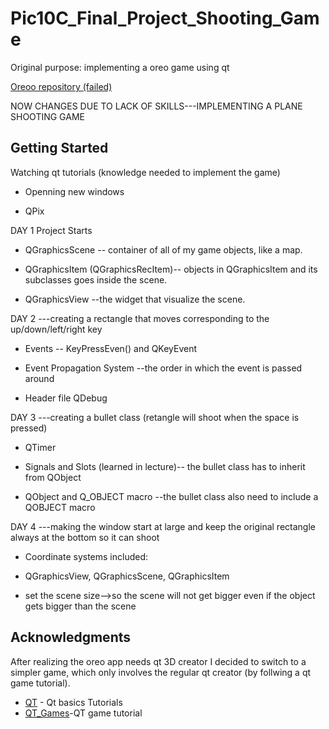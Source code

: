# Pic10C_Final_Project_Shooting_Game
Original purpose: implementing a oreo game using qt

[Oreoo repository (failed)](https://github.com/QAQJESSICAQAQ/Pic10C_Final-Project/edit/master/README.md) 

NOW CHANGES DUE TO LACK OF SKILLS---IMPLEMENTING A PLANE SHOOTING GAME

## Getting Started

Watching qt tutorials (knowledge needed to implement the game)

* Openning new windows

* QPix



DAY 1 Project Starts

* QGraphicsScene -- container of all of my game objects, like a map. 

* QGraphicsItem (QGraphicsRecItem)-- objects in QGraphicsItem and its subclasses goes inside the scene.

* QGraphicsView --the widget that visualize the scene.



DAY 2 ---creating a rectangle that moves corresponding to the up/down/left/right key

* Events -- KeyPressEven() and QKeyEvent

* Event Propagation System --the order in which the event is passed around

* Header file QDebug


DAY 3 ---creating a bullet class (retangle will shoot when the space is pressed)

* QTimer

* Signals and Slots (learned in lecture)-- the bullet class has to inherit from QObject

* QObject and Q_OBJECT macro --the bullet class also need to include a QOBJECT macro


DAY 4 ---making the window start at large and keep the original rectangle always at the bottom so it can shoot 

* Coordinate systems included:

* QGraphicsView, QGraphicsScene, QGraphicsItem

* set the scene size-->so the scene will not get bigger even if the object gets bigger than the scene
 






## Acknowledgments

After realizing the oreo app needs qt 3D creator I decided to switch to a simpler game, which only involves the regular qt creator (by follwing a qt game tutorial). 



* [QT](https://www.youtube.com/watch?v=EkjaiDsiM-Q&list=PLS1QulWo1RIZiBcTr5urECberTITj7gjA) - Qt basics Tutorials
* [QT_Games](https://www.youtube.com/watch?v=8ntEQpg7gck&list=PLyb40eoxkelOa5xCB9fvGrkoBf8JzEwtV&index=1)-QT game tutorial


